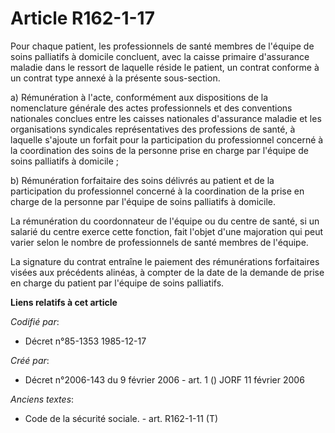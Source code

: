 # Article R162-1-17

Pour chaque patient, les professionnels de santé membres de l'équipe de soins palliatifs à domicile concluent, avec la caisse
primaire d'assurance maladie dans le ressort de laquelle réside le patient, un contrat conforme à un contrat type annexé à la
présente sous-section.

a) Rémunération à l'acte, conformément aux dispositions de la nomenclature générale des actes professionnels et des
conventions nationales conclues entre les caisses nationales d'assurance maladie et les organisations syndicales
représentatives des professions de santé, à laquelle s'ajoute un forfait pour la participation du professionnel concerné à la
coordination des soins de la personne prise en charge par l'équipe de soins palliatifs à domicile ;

b) Rémunération forfaitaire des soins délivrés au patient et de la participation du professionnel concerné à la coordination
de la prise en charge de la personne par l'équipe de soins palliatifs à domicile.

La rémunération du coordonnateur de l'équipe ou du centre de santé, si un salarié du centre exerce cette fonction, fait
l'objet d'une majoration qui peut varier selon le nombre de professionnels de santé membres de l'équipe.

La signature du contrat entraîne le paiement des rémunérations forfaitaires visées aux précédents alinéas, à compter de la
date de la demande de prise en charge du patient par l'équipe de soins palliatifs.

**Liens relatifs à cet article**

_Codifié par_:

  - Décret n°85-1353 1985-12-17

_Créé par_:

  - Décret n°2006-143 du 9 février 2006 - art. 1 () JORF 11 février 2006

_Anciens textes_:

  - Code de la sécurité sociale. - art. R162-1-11 (T)
